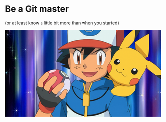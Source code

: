 
<h1>Be a Git master</h1>

<p class="fragment">
  (or at least know a little bit more than when you started)
</p>

<p class="fragment">
  <img class="stretch" src="images/ash-ketchum.png" alt="">
</p>

